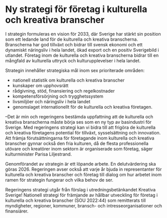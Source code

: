 # Ny strategi för företag i kulturella och kreativa branscher

I strategin formuleras en vision för 2033, där Sverige har stärkt sin position som ett ledande land för de kulturella och kreativa branscherna. Branscherna har god tillväxt och bidrar till svensk ekonomi och ett dynamiskt näringsliv i hela landet, ökad export och en positiv Sverigebild i utlandet. Företag inom de kulturella och kreativa branscherna bidrar till en mångfald av kulturella uttryck och kulturupplevelser i hela landet.

Strategin innehåller strategiska mål inom sex prioriterade områden:

* nationell statistik om kulturella och kreativa branscher
* kunskaper om upphovsrätt
* rådgivning, stöd, finansiering och regelkostnader
* kompetensförsörjning och trygghetssystem
* livsmiljöer och näringsliv i hela landet
* genomslaget internationellt för de kulturella och kreativa företagen.

–Det är min och regeringens bestämda uppfattning att de kulturella och kreativa branscherna måste börja ses som en ny typ av basindustri för Sverige. Med regeringens strategi kan vi bidra till att frigöra de kulturella och kreativa företagens potential för tillväxt, sysselsättning och innovation. Att främja förutsättningarna för företagande inom kulturella och kreativa branscher gynnar också den fria kulturen, då de flesta professionella utövare och kreatörer inom sektorn är organiserade som företag, säger kulturminister Parisa Liljestrand.

Genomförandet av strategin är ett löpande arbete. En delutvärdering ska göras 2026. Regeringen avser också att varje år bjuda in representanter för kulturella och kreativa branscher och företag till dialog om hur arbetet inom ramen för strategin fungerar och vilka behov de ser.

Regeringens strategi utgår från förslag i utredningsbetänkandet Kreativa Sverige! Nationell strategi för främjande av hållbar utveckling för företag i kulturella och kreativa branscher (SOU 2022:44) som remitterats till myndigheter, regioner, kommuner, bransch- och intresseorganisationer och finansiärer.
